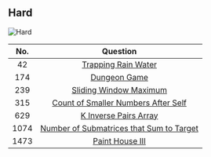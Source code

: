 ## Hard

![Hard](https://s3.amazonaws.com/www.mathnasium.com/upload/733/images/iStock_000038546718_Small.jpg "Hard")

|No. | Question|
|:---:|:----:|
|42|[Trapping Rain Water][42]|
|174|[Dungeon Game][174]|
|239|[Sliding Window Maximum][239]|
|315|[Count of Smaller Numbers After Self][315]|
|629|[K Inverse Pairs Array][629]|
|1074|[Number of Submatrices that Sum to Target][1074]|
|1473|[Paint House III][1473]|

[42]:https://github.com/KaidenHsu/LeetCode/blob/main/3.Hard/0042.TrappingRainWater.cpp
[174]:https://github.com/KaidenHsu/LeetCode/blob/main/3.Hard/0174.DungeonGame.cpp
[239]:https://github.com/KaidenHsu/LeetCode/blob/main/2.Medium/0239.SlidingWindowMaximum.cpp
[315]:https://github.com/KaidenHsu/LeetCode/blob/main/3.Hard/0315.CountOfSmallerNumbersAfterSelf.cpp
[629]:https://github.com/KaidenHsu/LeetCode/blob/main/3.Hard/0629.KInversePairsArray.cpp
[1074]:https://github.com/KaidenHsu/LeetCode/blob/main/3.Hard/1074.NumberOfSubmatricesThatSumToTarget.cpp
[1473]:https://github.com/KaidenHsu/LeetCode/blob/main/3.Hard/1473.PaintHouseIII.cpp